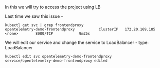 
In this we will try to access the project using LB

Last time we saw this issue -

```
kubectl get svc | grep frontendproxy
opentelemetry-demo-frontendproxy           ClusterIP   172.20.169.185   <none>        8080/TCP            9m25s
```

We will edit our service and change the service to LoadBalancer - type: LoadBalancer

```
kubectl edit svc opentelemetry-demo-frontendproxy
service/opentelemetry-demo-frontendproxy edited
```
